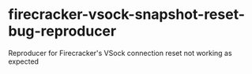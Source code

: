 # firecracker-vsock-snapshot-reset-bug-reproducer
Reproducer for Firecracker's VSock connection reset not working as expected
